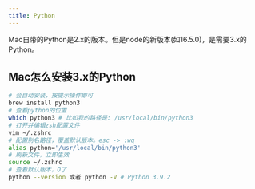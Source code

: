 ```yaml
---
title: Python
---
```

Mac自带的Python是2.x的版本。但是node的新版本(如16.5.0)，是需要3.x的Python。

## Mac怎么安装3.x的Python
```bash
# 会自动安装，按提示操作即可
brew install python3
# 查看python的位置
which python3 # 比如我的路径是: /usr/local/bin/python3
# 打开并编辑zsh配置文件
vim ~/.zshrc
# 配置别名路径，覆盖默认版本。esc -> :wq
alias python='/usr/local/bin/python3'
# 刷新文件，立即生效
source ~/.zshrc
# 查看默认版本，O了
python --version 或者 python -V # Python 3.9.2
```

